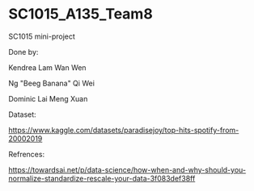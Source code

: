 # SC1015_A135_Team8
SC1015 mini-project

Done by:

Kendrea Lam Wan Wen

Ng "Beeg Banana" Qi Wei

Dominic Lai Meng Xuan

Dataset:

https://www.kaggle.com/datasets/paradisejoy/top-hits-spotify-from-20002019

Refrences:

https://towardsai.net/p/data-science/how-when-and-why-should-you-normalize-standardize-rescale-your-data-3f083def38ff


